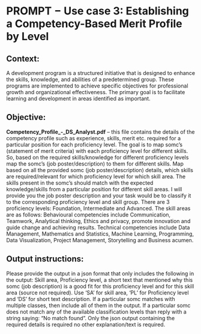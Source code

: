 # PROMPT − Use case 3: Establishing a Competency-Based Merit Profile by Level

## Context: 
A development program is a structured initiative that is designed to enhance the skills, knowledge, and abilities of a predetermined group. These programs are implemented to achieve specific objectives for professional growth and organizational effectiveness. The primary goal is to facilitate learning and development in areas identified as important.

## Objective: 
**Competency_Profile_-_DS_Analyst.pdf** – this file contains the details of the competency profile such as experience, skills, merit etc. required for a particular position for each proficiency level.
The goal is to map somc’s (statement of merit criteria) with each proficiency level for different skills. So, based on the required skills/knowledge for different proficiency levels map the somc’s (job poster/description) to them for different skills. Map based on all the provided somc (job poster/description) details, which skills are required/relevant for which proficiency level for which skill area. The skills present in the somc’s should match with the expected knowledge/skills from a particular position for different skill areas. I will provide you the job poster description and your task would be to classify it to the corresponding proficiency level and skill group. 
There are 3 proficiency levels: Foundation, Intermediate and Advanced. 
The skill areas are as follows: Behavioural competencies include Communication, Teamwork, Analytical thinking, Ethics and privacy, promote innovation and guide change and achieving results. 
Technical competencies include Data Management, Mathematics and Statistics, Machine Learning, Programming, Data Visualization, Project Management, Storytelling and Business acumen.

## Output instructions: 
Please provide the output in a json format that only includes the following in the output: Skill area, Proficiency level, a short text that mentioned why this somc (job description) is a good fit for this proficiency level and for this skill area (source not required). Use ‘SA’ for skill area, ‘PL’ for Proficiency level and ‘DS’ for short text description. If a particular somc matches with multiple classes, then include all of them in the output. If a particular somc does not match any of the available classification levels than reply with a string saying: “No match found”. Only the json output containing the required details is required no other explanation/text is required. 
